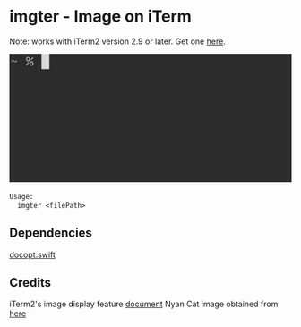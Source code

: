 # imgter - Image on iTerm

Note: works with iTerm2 version 2.9 or later. Get one [here](https://iterm2.com/downloads/beta/iTerm2-2_9_20160313.zip).

![imgter-demo](https://raw.githubusercontent.com/anhdat/imgter/master/imgter-demo.gif)

```
Usage:
  imgter <filePath>
```

## Dependencies

[docopt.swift](https://github.com/docopt/docopt.swift)

## Credits
iTerm2's image display feature [document](https://www.iterm2.com/images.html)
Nyan Cat image obtained from [here](http://www.nyan.cat/cats/original.gif)
